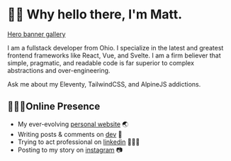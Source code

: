 # 👋🏼 Why hello there, I'm Matt.

[Hero banner gallery](/banner.jpg)

I am a fullstack developer from Ohio. I specialize in the latest and greatest frontend frameworks like React, Vue, and Svelte. I am a firm believer that simple, pragmatic, and readable code is far superior to complex abstractions and over-engineering.

Ask me about my Eleventy, TailwindCSS, and AlpineJS addictions.

## 👨🏻‍💻Online Presence

- My ever-evolving [personal website](https://mattwaler.com) 🌏
- Writing posts & comments on [dev](https://dev.to) 📝
- Trying to act professional on [linkedin](https://www.linkedin.com/in/mattwaler/) 👨🏻‍💼
- Posting to my story on [instagram](https://www.instagram.com/mattwaler/) 📷
